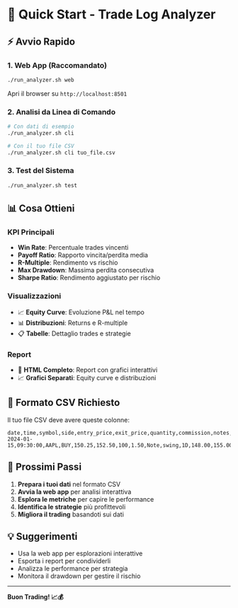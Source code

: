 # 🚀 Quick Start - Trade Log Analyzer

## ⚡ Avvio Rapido

### 1. Web App (Raccomandato)
```bash
./run_analyzer.sh web
```
Apri il browser su `http://localhost:8501`

### 2. Analisi da Linea di Comando
```bash
# Con dati di esempio
./run_analyzer.sh cli

# Con il tuo file CSV
./run_analyzer.sh cli tuo_file.csv
```

### 3. Test del Sistema
```bash
./run_analyzer.sh test
```

## 📊 Cosa Ottieni

### KPI Principali
- **Win Rate**: Percentuale trades vincenti
- **Payoff Ratio**: Rapporto vincita/perdita media
- **R-Multiple**: Rendimento vs rischio
- **Max Drawdown**: Massima perdita consecutiva
- **Sharpe Ratio**: Rendimento aggiustato per rischio

### Visualizzazioni
- 📈 **Equity Curve**: Evoluzione P&L nel tempo
- 📊 **Distribuzioni**: Returns e R-multiple
- 📋 **Tabelle**: Dettaglio trades e strategie

### Report
- 📄 **HTML Completo**: Report con grafici interattivi
- 📈 **Grafici Separati**: Equity curve e distribuzioni

## 📁 Formato CSV Richiesto

Il tuo file CSV deve avere queste colonne:

```csv
date,time,symbol,side,entry_price,exit_price,quantity,commission,notes,strategy,timeframe,stop_loss,take_profit,exit_reason
2024-01-15,09:30:00,AAPL,BUY,150.25,152.50,100,1.50,Note,swing,1D,148.00,155.00,TAKE_PROFIT
```

## 🎯 Prossimi Passi

1. **Prepara i tuoi dati** nel formato CSV
2. **Avvia la web app** per analisi interattiva
3. **Esplora le metriche** per capire le performance
4. **Identifica le strategie** più profittevoli
5. **Migliora il trading** basandoti sui dati

## 💡 Suggerimenti

- Usa la web app per esplorazioni interattive
- Esporta i report per condividerli
- Analizza le performance per strategia
- Monitora il drawdown per gestire il rischio

---

**Buon Trading! 📈💰**